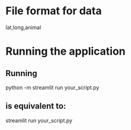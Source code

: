 # File format for data 
lat,long,animal




# Running the application 
## Running
python -m streamlit run your_script.py

## is equivalent to:
streamlit run your_script.py


